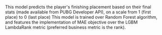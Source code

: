 This model predicts the player's finishing placement based on their final stats (made available from PUBG Developer API), on a scale from 1 (first place) to 0 (last place) This model is trained over Random Forest algorithm, and features the implementation of MAE objective over the LGBM LambdaRank metric (preferred business metric is the rank).
